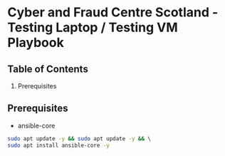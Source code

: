 # Cyber and Fraud Centre Scotland - Testing Laptop / Testing VM Playbook

## Table of Contents

1. Prerequisites

## Prerequisites

- ansible-core

```bash
sudo apt update -y && sudo apt update -y && \ 
sudo apt install ansible-core -y
```

